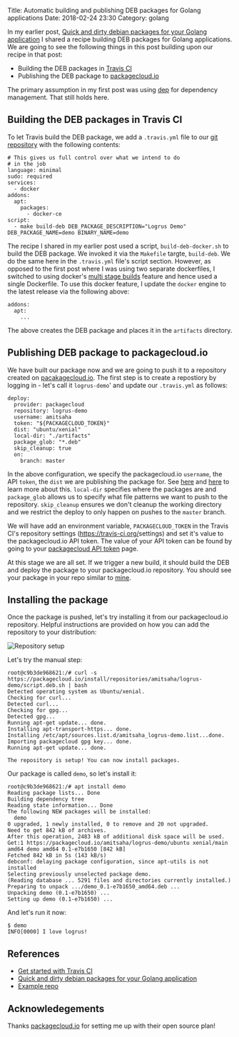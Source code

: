 Title: Automatic building and publishing DEB packages for Golang applications 
Date: 2018-02-24 23:30
Category: golang

In my earlier post, [Quick and dirty debian packages for your Golang application](http://echorand.me/quick-and-dirty-debian-packages-for-your-golang-application.html)
I shared a recipe building DEB packages for Golang applications. We are going to see the following things in this post building
upon our recipe in that post:

- Building the DEB packages in [Travis CI](https://travis-ci.org/amitsaha/golang-packaging-demo)
- Publishing the DEB package to [packagecloud.io](https://packagecloud.io)

The primary assumption in my first post was using [dep](https://golang.github.io/dep/) for dependency management. 
That still holds here.

## Building the DEB packages in Travis CI

To let Travis build the DEB package, we add a `.travis.yml` file to our [git repository](https://github.com/amitsaha/golang-packaging-demo)
with the following contents:

```
# This gives us full control over what we intend to do
# in the job
language: minimal
sudo: required
services:
  - docker
addons:
  apt:
    packages:
      - docker-ce
script:
  - make build-deb DEB_PACKAGE_DESCRIPTION="Logrus Demo" DEB_PACKAGE_NAME=demo BINARY_NAME=demo

```

The recipe I shared in my earlier post used a script, `build-deb-docker.sh` to build the DEB package. We invoked
it via the `Makefile` targte, `build-deb`. We do the same here in the `.travis.yml` file's script section. However,
as opposed to the first post where I was using two separate dockerfiles, I switched to using docker's
[multi stage builds](https://docs.docker.com/develop/develop-images/multistage-build/) feature and hence used
a single Dockerfile. To use this docker feature, I update the `docker` engine to the latest release via the following
above:

```
addons:
  apt:
    ...
```

The above creates the DEB package and places it in the `artifacts` directory.

## Publishing DEB package to packagecloud.io

We have built our package now and we are going to push it to a repository created on [pacakagecloud.io](https://packagecloud.io). The first step is to create a repostiory by logging in - let's call it `logrus-demo`'
and update our `.travis.yml` as follows:

```
deploy:
  provider: packagecloud
  repository: logrus-demo 
  username: amitsaha
  token: "${PACKAGECLOUD_TOKEN}"
  dist: "ubuntu/xenial"   
  local-dir: "./artifacts"
  package_glob: "*.deb"
  skip_cleanup: true
  on:
    branch: master
```

In the above configuration, we specify the packagecloud.io `username`, the API `token`, the `dist` we are publishing
the package for. See [here](https://packagecloud.io/docs#anchor-debian) and [here](https://packagecloud.io/docs#anchor-ubuntu)
to learn more about this. `local-dir` specifies where the packages are and `package_glob` allows us to specify what
file patterns we want to push to the repository. `skip_cleanup` ensures we don't cleanup the working directory
and we restrict the deploy to only happen on pushes to the `master` branch.

We will have add an environment variable, `PACKAGECLOUD_TOKEN` in the Travis CI's repository 
settings (https://travis-ci.org/<github repo>settings) and set it's value to the packagecloud.io API token.
The value of your API token can be found by going to your [packagecloud API token](https://packagecloud.io/api_token) 
page.

At this stage we are all set. If we trigger a new build, it should build the DEB and deploy the package to your
packagecloud.io repository. You should see your package in your repo similar to [mine](https://packagecloud.io/amitsaha/logrus-demo).

## Installing the package

Once the package is pushed, let's try installing it from our packagecloud.io repository. Helpful instructions
are provided on how you can add the repository to your distribution:

![Repository setup]({filename}/images/package_cloud1.png "Repository setup instructions")

Let's try the manual step:


```
root@c9b3de968621:/# curl -s https://packagecloud.io/install/repositories/amitsaha/logrus-demo/script.deb.sh | bash
Detected operating system as Ubuntu/xenial.
Checking for curl...
Detected curl...
Checking for gpg...
Detected gpg...
Running apt-get update... done.
Installing apt-transport-https... done.
Installing /etc/apt/sources.list.d/amitsaha_logrus-demo.list...done.
Importing packagecloud gpg key... done.
Running apt-get update... done.

The repository is setup! You can now install packages.
```

Our package is called `demo`, so let's install it:

```
root@c9b3de968621:/# apt install demo
Reading package lists... Done
Building dependency tree
Reading state information... Done
The following NEW packages will be installed:
  demo
0 upgraded, 1 newly installed, 0 to remove and 20 not upgraded.
Need to get 842 kB of archives.
After this operation, 2483 kB of additional disk space will be used.
Get:1 https://packagecloud.io/amitsaha/logrus-demo/ubuntu xenial/main amd64 demo amd64 0.1-e7b1650 [842 kB]
Fetched 842 kB in 5s (143 kB/s)
debconf: delaying package configuration, since apt-utils is not installed
Selecting previously unselected package demo.
(Reading database ... 5291 files and directories currently installed.)
Preparing to unpack .../demo_0.1-e7b1650_amd64.deb ...
Unpacking demo (0.1-e7b1650) ...
Setting up demo (0.1-e7b1650) ...

```
And let's run it now:

```
$ demo
INFO[0000] I love logrus!

```


## References

- [Get started with Travis CI](https://docs.travis-ci.com/user/getting-started)
- [Quick and dirty debian packages for your Golang application
](http://echorand.me/quick-and-dirty-debian-packages-for-your-golang-application.html)
- [Example repo](https://github.com/amitsaha/golang-packaging-demo)

## Acknowledegements

Thanks [packagecloud.io](https://packagecloud.io) for setting me up with their open source plan!

